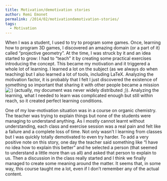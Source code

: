 ```yaml
---
title: Motivation/demotivation stories
author: Remi Emonet
permalink: /2014/02/motivationdemotivation-stories/
tags:
  - Motivation
---
```

When I was a student, I used to try to program some games. Once, learning how to program 3D games, I discovered an amazing domain (or a part of it) called “projective geometry”. At the time, I was struck by it and an idea started to grow: I had to “teach” it by creating some practical exercises introducing the concept. This became my motivation and it triggered a whole lot of learning. I learned a lot on the subject (as we always do when teaching) but I also learned a lot of tools, including LaTeX. Analyzing the motivation factor, it is probably that I felt I just discovered the existence of something so important that sharing it with other people became a mission <img src="http://localhost:8080/wp-includes/images/smilies/icon_smile.gif" alt=":)" class="wp-smiley" /> (actually, my document was never widely distributed ;)). Analyzing the learning, what I needed to learn was complicated enough but still within reach, so it created perfect learning conditions.

One of my low-motivation situation was in a course on organic chemistry. The teacher was trying to explain things but none of the students were managing to understand anything. As I mostly cannot learnt without understanding, each class and exercise session was a real pain and felt like a failure and a complete loss of time. Not only wasn&#8217;t I learning from classes but I was quickly totally demotivated to even try harder. To add a very positive note on this story, one day the teacher said something like “I have no idea how to explain this better” and he selected a person (that seemed to understand a little more than us all) and asked that person to explain to us. Then a discussion in the class really started and I think we finally managed to create some meaning around the matter. It seems that, in some way, this course taught me a lot, even if I don&#8217;t remember any of the actual content.
